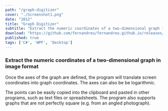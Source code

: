```yaml
---
path: "/graph-digitizer"
cover: "./Screenshot1.png"
date: "2012"
title: "Graph Digitizer"
subtitle: "Extract the numeric coordinates of a two-dimensional graph in image format"
download: "https://github.com/fernandreu/fernandreu.github.io/releases/download/v1.0/GraphDigitizer.exe"
published: true
tags: ['C#', 'WPF', 'Desktop']
---
```

### Extract the numeric coordinates of a two-dimensional graph in image format

Once the axes of the graph are defined, the program will translate screen coordinates into graph
coordinates. The axes can also be be logarithmic.

The points can be easily copied into the clipboard and pasted in other programs, such as text files or
spreadsheets. The program also supports graphs that are not perfectly square (e.g. from an angled
photograph).
